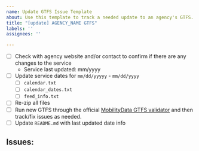 ```yaml
---
name: Update GTFS Issue Template
about: Use this template to track a needed update to an agency's GTFS.
title: "[update] AGENCY_NAME GTFS"
labels: ''
assignees: ''

---
```


- [ ] Check with agency website and/or contact to confirm if there are any changes to the service
    - Service last updated: mm/yyyy
- [ ] Update service dates for `mm/dd/yyyyy` - `mm/dd/yyyy`
    - [ ] `calendar.txt`
    - [ ] `calendar_dates.txt`
    - [ ] `feed_info.txt`
- [ ] Re-zip all files
- [ ] Run new GTFS through the official [MobilityData GTFS validator](https://github.com/MobilityData/gtfs-validator) and then track/fix issues as needed.
- [ ] Update `README.md` with last updated date info

Issues:
-
